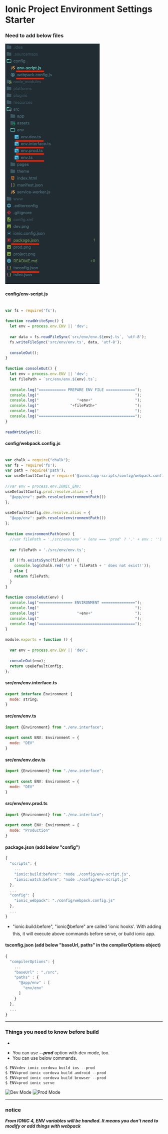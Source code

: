 # Ionic Project Environment Settings Starter

### Need to add below files


![Package](./project.png)


#### config/env-script.js
```javascript

var fs = require('fs');

function readWriteSync() {
  let env = process.env.ENV || 'dev';

  var data = fs.readFileSync(`src/env/env.${env}.ts`, 'utf-8');
  fs.writeFileSync('src/env/env.ts', data, 'utf-8');
  
  consoleOut();
}

function consoleOut() {
  let env = process.env.ENV || 'dev';
  let filePath = `src/env/env.${env}.ts`;
  
  console.log("============ PREPARE ENV FILE =============");
  console.log("                                           ");
  console.log("                 "+env+"                   ");
  console.log("              "+filePath+"                 ");
  console.log("                                           ");
  console.log("===========================================");
}

readWriteSync();
```

#### config/webpack.config.js
```javascript

var chalk = require("chalk");
var fs = require('fs');
var path = require('path');
var useDefaultConfig = require('@ionic/app-scripts/config/webpack.config.js');

//var env = process.env.IONIC_ENV;
useDefaultConfig.prod.resolve.alias = {
  "@app/env": path.resolve(environmentPath())
};

useDefaultConfig.dev.resolve.alias = {
  "@app/env": path.resolve(environmentPath())
};

function environmentPath(env) {
  //var filePath = './src/env/env' + (env === 'prod' ? '.' + env : '') + '.ts';

  var filePath = './src/env/env.ts';

  if (!fs.existsSync(filePath)) {
    console.log(chalk.red('\n' + filePath + ' does not exist!'));
  } else {
    return filePath;
  }
}

function consoleOut(env) {
  console.log("=============== ENVIRONMENT ===============");
  console.log("                                           ");
  console.log("                 "+env+"                   ");
  console.log("                                           ");
  console.log("===========================================");
}

module.exports = function () {

  var env = process.env.ENV || 'dev';

  consoleOut(env);
  return useDefaultConfig;
};

```

#### src/env/env.interface.ts
```javascript
export interface Environment {
  mode: string;
}
```

#### src/env/env.ts
```javascript
import {Environment} from "./env.interface";

export const ENV: Environment = {
  mode: "DEV"
}
```

#### src/env/env.dev.ts
```javascript
import {Environment} from "./env.interface";

export const ENV: Environment = {
  mode: "DEV"
}
```

#### src/env/env.prod.ts
```javascript
import {Environment} from "./env.interface";

export const ENV: Environment = {
  mode: "Production"
}
```

#### package.json (add below "config")
```javascript
{
  "scripts": {
    ...
    "ionic:build:before": "node ./config/env-script.js",
    "ionic:watch:before": "node ./config/env-script.js"
  },
  ...
  "config": {
    "ionic_webpack": "./config/webpack.config.js"
  },
  ...
}
```
- "ionic:build:before", "ionic:watch:before" are called 'ionic hooks'. With adding this, it will execute above commands before serve, or build ionic app.

#### tsconfig.json (add below "baseUrl, paths" in the compilerOptions object)
```javascript
{
  "compilerOptions": {
    ...
    "baseUrl" : "./src",
    "paths" : {
      "@app/env" : [
        "env/env"
      ]
    }
  },
  ...
}
```

<hr>

### Things you need to know before build

- ~~~***ionic serve*** doesn't support ***--prod***. (It means though you add ***--prod***, it just uses --dev mode)~~~
- You can use ***--prod*** option with dev mode, too.
- You can use below commands.
```
$ ENV=dev ionic cordova build ios --prod
$ ENV=prod ionic cordova build android --prod
$ ENV=prod ionic cordova build browser --prod
$ ENV=prod ionic serve
```

![Dev Mode](./dev.png)
![Prod Mode](./prod.png)


<hr>

### notice
***From IONIC 4, ENV variables will be handled. It means you don't need to modify or add things with webpack***
